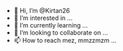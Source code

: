 - 👋 Hi, I’m @Kirtan26
- 👀 I’m interested in ...
- 🌱 I’m currently learning ...
- 💞️ I’m looking to collaborate on ...
- 📫 How to reach mez, mmzzmzm ...

<!---
Kirtan26/Kirtan26 is a ✨ special ✨ repository because its `README.md` (this file) appears on your GitHub profile.
You can click the Preview link to take a look at your changes.
--->
